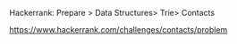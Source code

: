 Hackerrank: Prepare > Data Structures> Trie> Contacts

https://www.hackerrank.com/challenges/contacts/problem
